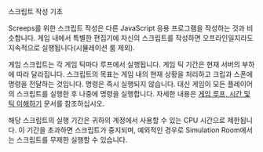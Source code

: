 스크립트 작성 기초

Screeps를 위한 스크립트 작성은 다른 JavaScript 응용 프로그램을 작성하는 것과 비슷합니다. 게임 내에서 특별한 편집기에 자신의 스크립트를 작성하면 오프라인일지라도 지속적으로 실행됩니다(시뮬레이션 룸 제외).

게임 스크립트는 각 게임 틱마다 루프에서 실행됩니다. 게임 틱 기간은 현재 서버의 부하에 따라 달라집니다. 스크립트의 목표는 게임 내의 현재 상황을 처리하고 크립과 스폰에 명령을 전달하는 것입니다. 명령은 즉시 실행되지 않습니다. 대신 게임이 모든 플레이어의 스크립트를 실행한 후 나중에 명령을 실행합니다. 자세한 내용은 [게임 루프, 시간 및 틱 이해하기](/game-loop.html) 문서를 참조하십시오.

해당 스크립트의 실행 기간은 귀하의 계정에서 사용할 수 있는 CPU 시간으로 제한됩니다. 이 기간을 초과하면 스크립트가 중지되며, 예외적인 경우로 Simulation Room에서는 스크립트를 무제한 실행할 수 있습니다.